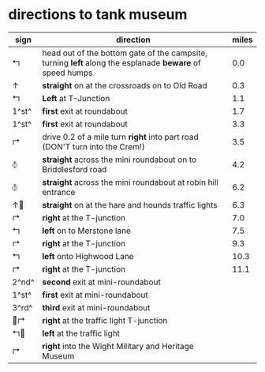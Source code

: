 # directions to tank museum

| sign              | direction                                                                                                   | miles |
| ----------------- | ----------------------------------------------------------------------------------------------------------- | ----- |
| &#x21b0;          | head out of the bottom gate of the campsite, turning **left** along the esplanade **beware** of speed humps | 0.0   |
| &#x2191;          | **straight** on at the crossroads on to Old Road                                                            | 0.3   |
| &#x21b0;          | **Left** at T-Junction                                                                                      | 1.1   |
| 1^st^             | **first** exit at roundabout                                                                                | 1.7   |
| 1^st^             | **first** exit at roundabout                                                                                | 3.3   |
| &#x21b1;          | drive 0.2 of a mile turn **right** into part road (DON'T turn into the Crem!)                               | 3.5   |
| &#x29BD;          | **straight** across the mini roundabout on to Briddlesford road                                             | 4.2   |
| &#x29BD;          | **straight** across the mini roundabout at robin hill entrance                                              | 6.2   |
| &#x2191;&#x1F6A6; | **straight** on at the hare and hounds traffic lights                                                       | 6.3   |
| &#x21b1;          | **right** at the T-junction                                                                                 | 7.0   |
| &#x21b0;          | **left** on to Merstone lane                                                                                | 7.5   |
| &#x21b1;          | **right** at the T-junction                                                                                 | 9.3   |
| &#x21b0;          | **left** onto Highwood Lane                                                                                 | 10.3  |
| &#x21b1;          | **right** at the T-junction                                                                                 | 11.1  |
| 2^nd^             | **second** exit at mini-roundabout                                                                          |
| 1^st^             | **first** exit at mini-roundabout                                                                           |
| 3^rd^             | **third** exit at mini-roundabout                                                                           |
| &#x1F6A6;&#x21b1; | **right** at the traffic light T-junction                                                                   |
| &#x21b0;&#x1F6A6; | **left** at the traffic light                                                                               |
| &#x21b1;          | **right** into the Wight Military and Heritage Museum                                                       |
